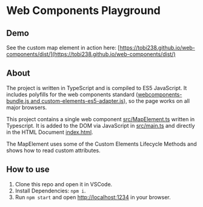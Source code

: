 # Web Components Playground

## Demo

See the custom map element in action here: [https://tobi238.github.io/web-components/dist/](https://tobi238.github.io/web-components/dist/)

## About

The project is written in TypeScript and is compiled to ES5 JavaScript. It includes polyfills for the web components standard ([webcomponents-bundle.js and custom-elements-es5-adapter.js](https://github.com/WebComponents/webcomponentsjs)), so the page works on all major browsers.

This project contains a single web component [src/MapElement.ts](src/MapElement.ts) written in Typescript. It is added to the DOM via JavaScript in [src/main.ts](src/main.ts) and directly in the HTML Document [index.html](index.html).

The MapElement uses some of the Custom Elements Lifecycle Methods and shows how to read custom attributes.

## How to use

1. Clone this repo and open it in VSCode.
2. Install Dependencies: `npm i`.
3. Run `npm start` and open [http://localhost:1234](http://localhost:1234) in your browser.
